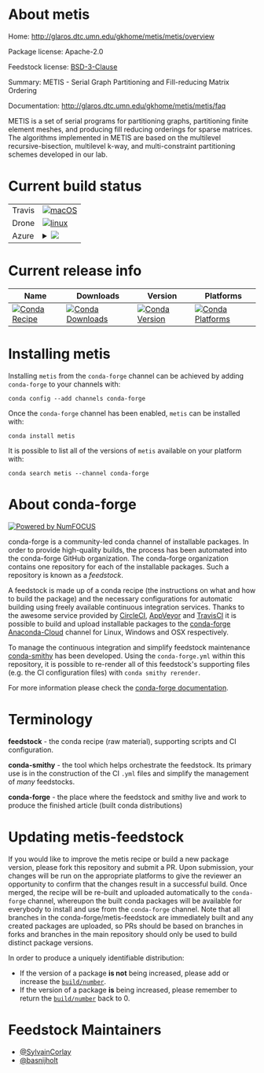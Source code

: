 About metis
===========

Home: http://glaros.dtc.umn.edu/gkhome/metis/metis/overview

Package license: Apache-2.0

Feedstock license: [BSD-3-Clause](https://github.com/conda-forge/metis-feedstock/blob/master/LICENSE.txt)

Summary: METIS - Serial Graph Partitioning and Fill-reducing Matrix Ordering

Documentation: http://glaros.dtc.umn.edu/gkhome/metis/metis/faq

METIS is a set of serial programs for partitioning graphs, partitioning
finite element meshes, and producing fill reducing orderings for sparse
matrices. The algorithms implemented in METIS are based on the multilevel
recursive-bisection, multilevel k-way, and multi-constraint partitioning
schemes developed in our lab.


Current build status
====================


<table><tr>
    <td>Travis</td>
    <td>
      <a href="https://travis-ci.com/conda-forge/metis-feedstock">
        <img alt="macOS" src="https://img.shields.io/travis/com/conda-forge/metis-feedstock/master.svg?label=macOS">
      </a>
    </td>
  </tr><tr>
    <td>Drone</td>
    <td>
      <a href="https://cloud.drone.io/conda-forge/metis-feedstock">
        <img alt="linux" src="https://img.shields.io/drone/build/conda-forge/metis-feedstock/master.svg?label=Linux">
      </a>
    </td>
  </tr>
    
  <tr>
    <td>Azure</td>
    <td>
      <details>
        <summary>
          <a href="https://dev.azure.com/conda-forge/feedstock-builds/_build/latest?definitionId=629&branchName=master">
            <img src="https://dev.azure.com/conda-forge/feedstock-builds/_apis/build/status/metis-feedstock?branchName=master">
          </a>
        </summary>
        <table>
          <thead><tr><th>Variant</th><th>Status</th></tr></thead>
          <tbody><tr>
              <td>linux_64</td>
              <td>
                <a href="https://dev.azure.com/conda-forge/feedstock-builds/_build/latest?definitionId=629&branchName=master">
                  <img src="https://dev.azure.com/conda-forge/feedstock-builds/_apis/build/status/metis-feedstock?branchName=master&jobName=linux&configuration=linux_64_" alt="variant">
                </a>
              </td>
            </tr><tr>
              <td>linux_aarch64</td>
              <td>
                <a href="https://dev.azure.com/conda-forge/feedstock-builds/_build/latest?definitionId=629&branchName=master">
                  <img src="https://dev.azure.com/conda-forge/feedstock-builds/_apis/build/status/metis-feedstock?branchName=master&jobName=linux&configuration=linux_aarch64_" alt="variant">
                </a>
              </td>
            </tr><tr>
              <td>linux_ppc64le</td>
              <td>
                <a href="https://dev.azure.com/conda-forge/feedstock-builds/_build/latest?definitionId=629&branchName=master">
                  <img src="https://dev.azure.com/conda-forge/feedstock-builds/_apis/build/status/metis-feedstock?branchName=master&jobName=linux&configuration=linux_ppc64le_" alt="variant">
                </a>
              </td>
            </tr><tr>
              <td>osx_64</td>
              <td>
                <a href="https://dev.azure.com/conda-forge/feedstock-builds/_build/latest?definitionId=629&branchName=master">
                  <img src="https://dev.azure.com/conda-forge/feedstock-builds/_apis/build/status/metis-feedstock?branchName=master&jobName=osx&configuration=osx_64_" alt="variant">
                </a>
              </td>
            </tr><tr>
              <td>osx_arm64</td>
              <td>
                <a href="https://dev.azure.com/conda-forge/feedstock-builds/_build/latest?definitionId=629&branchName=master">
                  <img src="https://dev.azure.com/conda-forge/feedstock-builds/_apis/build/status/metis-feedstock?branchName=master&jobName=osx&configuration=osx_arm64_" alt="variant">
                </a>
              </td>
            </tr><tr>
              <td>win_64</td>
              <td>
                <a href="https://dev.azure.com/conda-forge/feedstock-builds/_build/latest?definitionId=629&branchName=master">
                  <img src="https://dev.azure.com/conda-forge/feedstock-builds/_apis/build/status/metis-feedstock?branchName=master&jobName=win&configuration=win_64_" alt="variant">
                </a>
              </td>
            </tr>
          </tbody>
        </table>
      </details>
    </td>
  </tr>
</table>

Current release info
====================

| Name | Downloads | Version | Platforms |
| --- | --- | --- | --- |
| [![Conda Recipe](https://img.shields.io/badge/recipe-metis-green.svg)](https://anaconda.org/conda-forge/metis) | [![Conda Downloads](https://img.shields.io/conda/dn/conda-forge/metis.svg)](https://anaconda.org/conda-forge/metis) | [![Conda Version](https://img.shields.io/conda/vn/conda-forge/metis.svg)](https://anaconda.org/conda-forge/metis) | [![Conda Platforms](https://img.shields.io/conda/pn/conda-forge/metis.svg)](https://anaconda.org/conda-forge/metis) |

Installing metis
================

Installing `metis` from the `conda-forge` channel can be achieved by adding `conda-forge` to your channels with:

```
conda config --add channels conda-forge
```

Once the `conda-forge` channel has been enabled, `metis` can be installed with:

```
conda install metis
```

It is possible to list all of the versions of `metis` available on your platform with:

```
conda search metis --channel conda-forge
```


About conda-forge
=================

[![Powered by NumFOCUS](https://img.shields.io/badge/powered%20by-NumFOCUS-orange.svg?style=flat&colorA=E1523D&colorB=007D8A)](http://numfocus.org)

conda-forge is a community-led conda channel of installable packages.
In order to provide high-quality builds, the process has been automated into the
conda-forge GitHub organization. The conda-forge organization contains one repository
for each of the installable packages. Such a repository is known as a *feedstock*.

A feedstock is made up of a conda recipe (the instructions on what and how to build
the package) and the necessary configurations for automatic building using freely
available continuous integration services. Thanks to the awesome service provided by
[CircleCI](https://circleci.com/), [AppVeyor](https://www.appveyor.com/)
and [TravisCI](https://travis-ci.com/) it is possible to build and upload installable
packages to the [conda-forge](https://anaconda.org/conda-forge)
[Anaconda-Cloud](https://anaconda.org/) channel for Linux, Windows and OSX respectively.

To manage the continuous integration and simplify feedstock maintenance
[conda-smithy](https://github.com/conda-forge/conda-smithy) has been developed.
Using the ``conda-forge.yml`` within this repository, it is possible to re-render all of
this feedstock's supporting files (e.g. the CI configuration files) with ``conda smithy rerender``.

For more information please check the [conda-forge documentation](https://conda-forge.org/docs/).

Terminology
===========

**feedstock** - the conda recipe (raw material), supporting scripts and CI configuration.

**conda-smithy** - the tool which helps orchestrate the feedstock.
                   Its primary use is in the construction of the CI ``.yml`` files
                   and simplify the management of *many* feedstocks.

**conda-forge** - the place where the feedstock and smithy live and work to
                  produce the finished article (built conda distributions)


Updating metis-feedstock
========================

If you would like to improve the metis recipe or build a new
package version, please fork this repository and submit a PR. Upon submission,
your changes will be run on the appropriate platforms to give the reviewer an
opportunity to confirm that the changes result in a successful build. Once
merged, the recipe will be re-built and uploaded automatically to the
`conda-forge` channel, whereupon the built conda packages will be available for
everybody to install and use from the `conda-forge` channel.
Note that all branches in the conda-forge/metis-feedstock are
immediately built and any created packages are uploaded, so PRs should be based
on branches in forks and branches in the main repository should only be used to
build distinct package versions.

In order to produce a uniquely identifiable distribution:
 * If the version of a package **is not** being increased, please add or increase
   the [``build/number``](https://conda.io/docs/user-guide/tasks/build-packages/define-metadata.html#build-number-and-string).
 * If the version of a package **is** being increased, please remember to return
   the [``build/number``](https://conda.io/docs/user-guide/tasks/build-packages/define-metadata.html#build-number-and-string)
   back to 0.

Feedstock Maintainers
=====================

* [@SylvainCorlay](https://github.com/SylvainCorlay/)
* [@basnijholt](https://github.com/basnijholt/)

